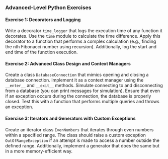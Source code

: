 ### Advanced-Level Python Exercises

#### **Exercise 1: Decorators and Logging**
Write a decorator `time_logger` that logs the execution time of any function it decorates. Use the `time` module to calculate the time difference. Apply this decorator to a function that performs a complex calculation (e.g., finding the nth Fibonacci number using recursion). Additionally, log the start and end time of the function execution.

#### **Exercise 2: Advanced Class Design and Context Managers**
Create a class `DatabaseConnection` that mimics opening and closing a database connection. Implement it as a context manager using the `__enter__` and `__exit__` methods. Simulate connecting to and disconnecting from a database (you can print messages for simulation). Ensure that even if an exception occurs during the connection, the database is properly closed. Test this with a function that performs multiple queries and throws an exception.

#### **Exercise 3: Iterators and Generators with Custom Exceptions**
Create an iterator class `EvenNumbers` that iterates through even numbers within a specified range. The class should raise a custom exception `OutOfRangeException` if an attempt is made to access a number outside the defined range. Additionally, implement a generator that does the same but in a more memory-efficient way.